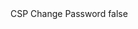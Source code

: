<?xml version="1.0" encoding="UTF-8"?>
<CustomMetadata xmlns="http://soap.sforce.com/2006/04/metadata">
    <label>CSP Change Password</label>
    <protected>false</protected>
</CustomMetadata>
